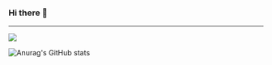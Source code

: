 ### Hi there 👋
---

<img src="https://img.shields.io/badge/#F7DF1E?style=for-the-badge&logo=JavaScript&logoColor=black">


![Anurag's GitHub stats](https://github-readme-stats.vercel.app/api?username=cheolsoonP&show_icons=true&theme=radical)






<!--
**cheolsoonP/cheolsoonP** is a ✨ _special_ ✨ repository because its `README.md` (this file) appears on your GitHub profile.


Here are some ideas to get you started:

- 🔭 I’m currently working on ...
- 🌱 I’m currently learning ...
- 👯 I’m looking to collaborate on ...
- 🤔 I’m looking for help with ...
- 💬 Ask me about ...
- 📫 How to reach me: ...
- 😄 Pronouns: ...
- ⚡ Fun fact: ...
-->
